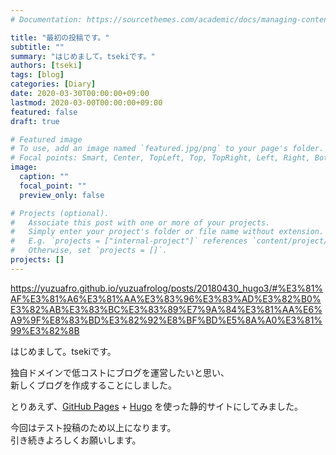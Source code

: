 ```yaml
---
# Documentation: https://sourcethemes.com/academic/docs/managing-content/

title: "最初の投稿です。"
subtitle: ""
summary: "はじめまして。tsekiです。"
authors: [tseki]
tags: [blog]
categories: [Diary]
date: 2020-03-30T00:00:00+09:00
lastmod: 2020-03-00T00:00:00+09:00
featured: false
draft: true

# Featured image
# To use, add an image named `featured.jpg/png` to your page's folder.
# Focal points: Smart, Center, TopLeft, Top, TopRight, Left, Right, BottomLeft, Bottom, BottomRight.
image:
  caption: ""
  focal_point: ""
  preview_only: false

# Projects (optional).
#   Associate this post with one or more of your projects.
#   Simply enter your project's folder or file name without extension.
#   E.g. `projects = ["internal-project"]` references `content/project/deep-learning/index.md`.
#   Otherwise, set `projects = []`.
projects: []
---
```


https://yuzuafro.github.io/yuzuafrolog/posts/20180430_hugo3/#%E3%81%AF%E3%81%A6%E3%81%AA%E3%83%96%E3%83%AD%E3%82%B0%E3%82%AB%E3%83%BC%E3%83%89%E7%9A%84%E3%81%AA%E6%A9%9F%E8%83%BD%E3%82%92%E8%BF%BD%E5%8A%A0%E3%81%99%E3%82%8B

はじめまして。tsekiです。

独自ドメインで低コストにブログを運営したいと思い、  
新しくブログを作成することにしました。

とりあえず、[GitHub Pages](https://help.github.com/ja/github/working-with-github-pages/about-github-pages) + [Hugo](https://gohugo.io/) を使った静的サイトにしてみました。

今回はテスト投稿のため以上になります。  
引き続きよろしくお願いします。